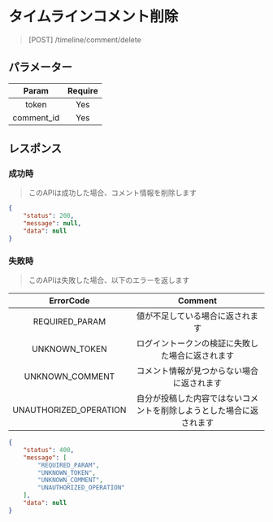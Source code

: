 # タイムラインコメント削除
> [POST] /timeline/comment/delete
## パラメーター

|   Param  | Require |
|:--------:|:-------:|
|   token  |   Yes   |
| comment_id |   Yes   |
## レスポンス
### 成功時
> このAPIは成功した場合、コメント情報を削除します
```JSON
{
    "status": 200,
    "message": null,
    "data": null
}
```
### 失敗時
> このAPIは失敗した場合、以下のエラーを返します

|             ErrorCode            |                              Comment                             |
|:--------------------------------:|:----------------------------------------------------------------:|
|          REQUIRED_PARAM          |                 値が不足している場合に返されます                 |
|           UNKNOWN_TOKEN          |         ログイントークンの検証に失敗した場合に返されます         |
| UNKNOWN_COMMENT                    | コメント情報が見つからない場合に返されます                       |
| UNAUTHORIZED_OPERATION                    | 自分が投稿した内容ではないコメントを削除しようとした場合に返されます                           |
``` JSON
{
    "status": 400,
    "message": [
        "REQUIRED_PARAM",
        "UNKNOWN_TOKEN",
        "UNKNOWN_COMMENT",
        "UNAUTHORIZED_OPERATION"
    ],
    "data": null
}
```